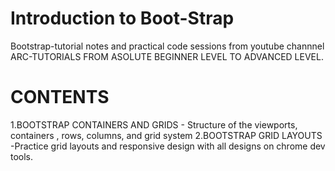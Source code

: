 # Introduction to Boot-Strap
Bootstrap-tutorial notes and practical code sessions from youtube channnel ARC-TUTORIALS
FROM ASOLUTE BEGINNER LEVEL TO ADVANCED LEVEL.
# CONTENTS
1.BOOTSTRAP CONTAINERS AND GRIDS - Structure of the viewports, containers , rows, columns, and grid system
2.BOOTSTRAP GRID LAYOUTS -Practice grid layouts and responsive design with all designs on chrome dev tools.